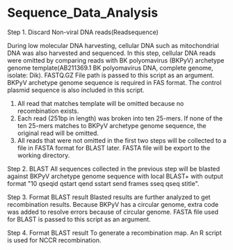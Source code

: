 # Sequence_Data_Analysis

Step 1. Discard Non-viral DNA reads(Readsequence)

During low molecular DNA harvesting, cellular DNA such as mitochondrial DNA was also harvested and sequenced. In this step, cellular DNA reads were omitted by comparing reads with BK polyomavirus (BKPyV) archetype genome template(AB211369.1 BK polyomavirus DNA, complete genome, isolate: Dik). FASTQ.GZ File path is passed to this script as an argument. BKPyV archetype genome sequence is required in FAS format. The control plasmid sequence is also included in this script.
1. All read that matches template will be omitted because no recombination exists.
2. Each read (251bp in length) was broken into ten 25-mers. If none of the ten 25-mers matches to BKPyV archetype genome sequence, the original read will be omitted.
3. All reads that were not omitted in the first two steps will be collected to a file in FASTA format for BLAST later. FASTA file will be export to the working directory.

Step 2. BLAST
All sequences collected in the previous step will be blasted against BKPyV archetype genome sequence with local BLAST+ with output format "10 qseqid qstart qend sstart send frames sseq qseq stitle".

Step 3. Format BLAST result
Blasted results are further analyzed to get recombination results. Because BKPyV has a circular genome, extra code was added to resolve errors because of circular genome.
FASTA file used for BLAST is passed to this script as an argument.


Step 4. Format BLAST result
To generate a recombination map. An R script is used for NCCR recombination.

